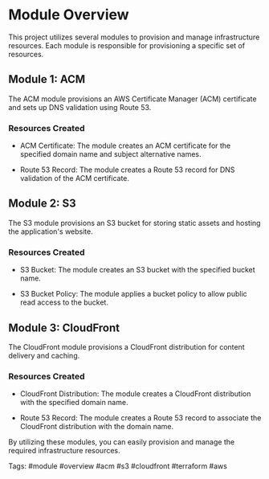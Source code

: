 # Module Overview

This project utilizes several modules to provision and manage infrastructure resources. Each module is responsible for provisioning a specific set of resources.

## Module 1: ACM

The ACM module provisions an AWS Certificate Manager (ACM) certificate and sets up DNS validation using Route 53.

### Resources Created

- ACM Certificate: The module creates an ACM certificate for the specified domain name and subject alternative names.

- Route 53 Record: The module creates a Route 53 record for DNS validation of the ACM certificate.

## Module 2: S3

The S3 module provisions an S3 bucket for storing static assets and hosting the application's website.

### Resources Created

- S3 Bucket: The module creates an S3 bucket with the specified bucket name.

- S3 Bucket Policy: The module applies a bucket policy to allow public read access to the bucket.

## Module 3: CloudFront

The CloudFront module provisions a CloudFront distribution for content delivery and caching.

### Resources Created

- CloudFront Distribution: The module creates a CloudFront distribution with the specified domain name.

- Route 53 Record: The module creates a Route 53 record to associate the CloudFront distribution with the domain name.

By utilizing these modules, you can easily provision and manage the required infrastructure resources.

Tags: #module #overview #acm #s3 #cloudfront #terraform #aws
